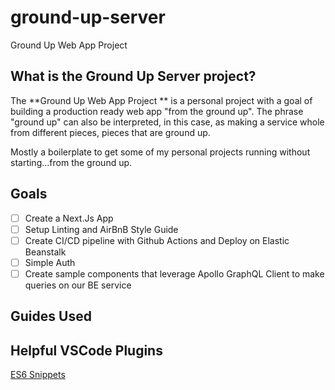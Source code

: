 # ground-up-server
Ground Up Web App Project

## What is the Ground Up Server project?
The **Ground Up Web App Project ** is a personal project with a goal of building a production ready web app "from the ground up". The phrase "ground up" can also be interpreted, in this case, as making a service whole from different pieces, pieces that are ground up. 

Mostly a boilerplate to get some of my personal projects running without starting...from the ground up.

## Goals
- [ ] Create a Next.Js App
- [ ] Setup Linting and AirBnB Style Guide
- [ ] Create CI/CD pipeline with Github Actions and Deploy on Elastic Beanstalk
- [ ] Simple Auth
- [ ] Create sample components that leverage Apollo GraphQL Client to make queries on our BE service

## Guides Used


## Helpful VSCode Plugins
[ES6 Snippets](https://marketplace.visualstudio.com/items?itemName=xabikos.JavaScriptSnippets)
